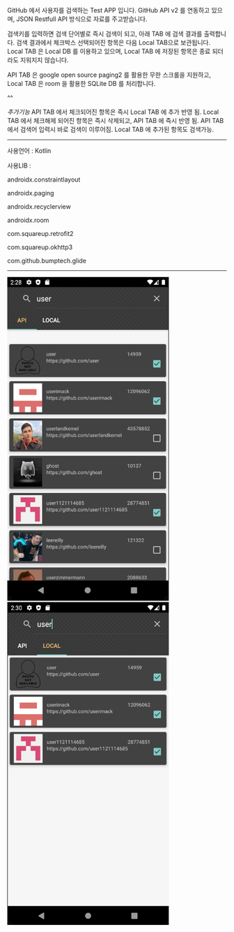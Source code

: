 GitHub 에서 사용자를 검색하는 Test APP 입니다.
GitHub API v2 를 연동하고 있으며, JSON Restfull API 방식으로 자료를 주고받습니다.

검색키를 입력하면 검색 단어별로 즉시 검색이 되고, 아래 TAB 에 검색 결과를 출력합니다.
검색 결과에서 체크박스 선택되어진 항목은 다음 Local TAB으로 보관됩니다.
Local TAB 은 Local DB 를 이용하고 있으며, Local TAB 에 저장된 항목은 종료 되더라도 지워지지 않습니다.

API TAB 은 google open source paging2 를 활용한 무한 스크롤을 지원하고,
Local TAB 은 room 을 활용한 SQLite DB 를 처리합니다.

^^

*추가기능*
API TAB 에서 체크되어진 항목은 즉시 Local TAB 에 추가 반영 됨.
Local TAB 에서 체크해제 되어진 항목은 즉시 삭제되고, API TAB 에 즉시 반영 됨.
API TAB 에서 검색어 입력시 바로 검색이 이루어짐.
Local TAB 에 추가된 항목도 검색가능.

---
사용언어 : Kotlin

사용LIB : 

androidx.constraintlayout

androidx.paging

androidx.recyclerview

androidx.room

com.squareup.retrofit2

com.squareup.okhttp3

com.github.bumptech.glide

---

![sample1](https://github.com/nalgae/Project/blob/master/sample1.png)
![sample2](https://github.com/nalgae/Project/blob/master/sample2.png)